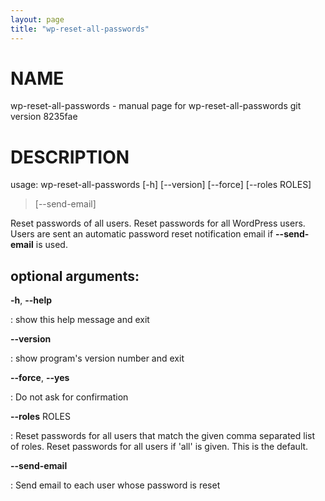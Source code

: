```yaml
---
layout: page
title: "wp-reset-all-passwords"
---
```



NAME
====

wp-reset-all-passwords - manual page for wp-reset-all-passwords git
version 8235fae

DESCRIPTION
===========

usage: wp-reset-all-passwords \[-h\] \[\--version\] \[\--force\]
\[\--roles ROLES\]

> \[\--send-email\]

Reset passwords of all users. Reset passwords for all WordPress users.
Users are sent an automatic password reset notification email if
**\--send-email** is used.

optional arguments:
-------------------

**-h**, **\--help**

:   show this help message and exit

**\--version**

:   show program\'s version number and exit

**\--force**, **\--yes**

:   Do not ask for confirmation

**\--roles** ROLES

:   Reset passwords for all users that match the given comma separated
    list of roles. Reset passwords for all users if \'all\' is given.
    This is the default.

**\--send-email**

:   Send email to each user whose password is reset

